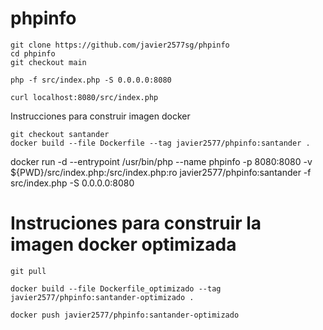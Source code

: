 # phpinfo

```
git clone https://github.com/javier2577sg/phpinfo
cd phpinfo
git checkout main
```
```
php -f src/index.php -S 0.0.0.0:8080
```
```
curl localhost:8080/src/index.php
```
Instrucciones para construir imagen docker
```
git checkout santander
docker build --file Dockerfile --tag javier2577/phpinfo:santander .
```
docker run -d --entrypoint /usr/bin/php --name phpinfo -p 8080:8080 -v ${PWD}/src/index.php:/src/index.php:ro javier2577/phpinfo:santander -f src/index.php -S 0.0.0.0:8080


# Instruciones para construir la imagen docker optimizada
```
git pull

docker build --file Dockerfile_optimizado --tag javier2577/phpinfo:santander-optimizado . 

docker push javier2577/phpinfo:santander-optimizado
```
